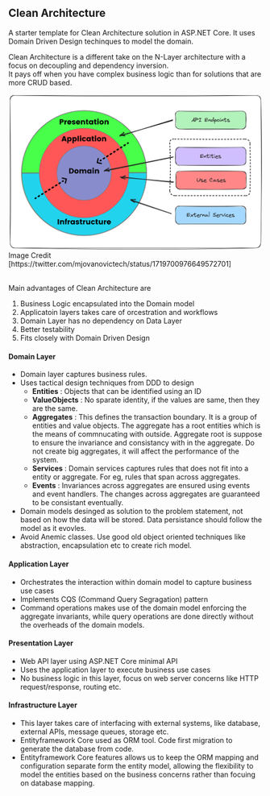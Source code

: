 ## Clean Architecture
A starter template for Clean Architecture solution in ASP.NET Core. It uses Domain Driven Design techinques to model the domain.


Clean Architecture is a different take on the N-Layer architecture with a focus on decoupling and dependency inversion.  
It pays off when you have complex business logic than for solutions that are more CRUD based.

<img src="Images/clean-architecture.png" alt="Architecture Diagram" width="600"/>
Image Credit [https://twitter.com/mjovanovictech/status/1719700976649572701]
<br/>
<br/>

Main advantages of Clean Architecture are
1. Business Logic encapsulated into the Domain model
2. Applicatoin layers takes care of orcestration and workflows
3. Domain Layer has no dependency on Data Layer
4. Better testability
5. Fits closely with Domain Driven Design


#### Domain Layer
- Domain layer captures business rules.
- Uses tactical design techniques from DDD to design
  - **Entities** : Objects that can be identified using an ID
  - **ValueObjects** : No sparate identity, if the values are same, then they are the same.
  - **Aggregates** : This defines the transaction boundary. It is a group of entities and value objects. The aggregate has a root entities which is the means of commnucating with outside. Aggregate root is suppose to ensure the invariance and consistancy with in the aggregate. Do not create big aggregates, it will affect the performance of the system.
  - **Services** : Domain services captures rules that does not fit into a entity or aggregate. For eg, rules that span across aggregates.
  - **Events** : Invariances across aggregates are ensured using events and event handlers. The changes across aggregates are guaranteed to be consistant eventually.
- Domain models desinged as solution to the problem statement, not based on how the data will be stored. Data persistance should follow the model as it evovles.
- Avoid Anemic classes. Use good old object oriented techniques like abstraction, encapsulation etc to create rich model.

#### Application Layer
- Orchestrates the interaction within domain model to capture business use cases
- Implements CQS (Command Query Segragation) pattern
- Command operations makes use of the domain model enforcing the aggregate invariants,  while query operations are done directly without the overheads of the domain models.

#### Presentation Layer
- Web API layer using ASP.NET Core minimal API
- Uses the application layer to execute business use cases
- No business logic in this layer, focus on web server concerns like HTTP request/response, routing etc.

#### Infrastructure Layer
- This layer takes care of interfacing with external systems, like database, external APIs, message queues, storage etc.
- Entityframework Core used as ORM tool. Code first migration to generate the database from code.
- Entityframework Core features allows us to keep the ORM mapping and configuration separate form the entity model, allowing the flexibility to model the entities based on the business concerns rather than focuing on database mapping.
